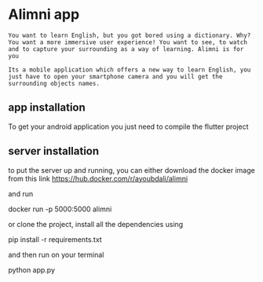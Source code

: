 # Alimni app
    You want to learn English, but you got bored using a dictionary. Why? You want a more immersive user experience! You want to see, to watch and to capture your surrounding as a way of learning. Alimni is for you
    
    Its a mobile application which offers a new way to learn English, you just have to open your smartphone camera and you will get the surrounding objects names.
    
    
## app installation
  To get your android application you just need to compile the flutter project
  

## server installation
  to put the server up and running, you can either download the docker image from this link 
  https://hub.docker.com/r/ayoubdali/alimni
  
  and run 

  docker run -p 5000:5000 alimni

  or clone the project, install all the dependencies using 

  pip install -r requirements.txt

  and then run on your terminal 

  python app.py

